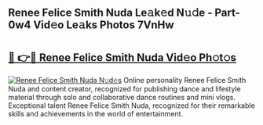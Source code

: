## Renee Felice Smith Nuda Le𝚊k𝚎d N𝚞𝚍e - Part-0w4 Vid𝚎o Le𝚊ks Photos 7VnHw

# <h2><a href="http://fbfgpy.evod.top/?m=Renee+Felice+Smith+Nuda">🔗 👉🔴 Renee Felice Smith Nuda Vid𝚎o Ph𝚘t𝚘s</a></h2>

[![Renee Felice Smith Nuda N𝚞d𝚎s](https://i.imgur.com/8V9OHl7.gif)](http://fbfgpy.evod.top/?m=Renee+Felice+Smith+Nuda)
Online personality Renee Felice Smith Nuda and content creator, recognized for publishing dance and lifestyle material through solo and collaborative dance routines and mini vlogs. Exceptional talent Renee Felice Smith Nuda, recognized for their remarkable skills and achievements in the world of entertainment. 
